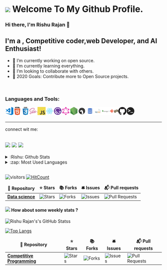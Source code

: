 <h1><img src="https://emojis.slackmojis.com/emojis/images/1531849430/4246/blob-sunglasses.gif?1531849430" width="30"/> Welcome To My Github Profile.</h1>


 
### Hi there, I'm Rishu Rajan 👋

## I'm a , Competitive coder,web Developer, and AI Enthusiast!

- 🔭 I’m currently working on open source.
- 🌱 I’m currently learning everything.
- 👯 I’m looking to collaborate with others.
- 🥅 2020 Goals: Contribute more to Open Source projects.

<br />

### Languages and Tools:

<img align="left" alt="Visual Studio Code" width="26px" src="https://raw.githubusercontent.com/github/explore/80688e429a7d4ef2fca1e82350fe8e3517d3494d/topics/visual-studio-code/visual-studio-code.png" />
<img align="left" alt="HTML5" width="26px" src="https://raw.githubusercontent.com/github/explore/80688e429a7d4ef2fca1e82350fe8e3517d3494d/topics/html/html.png" />
<img align="left" alt="CSS3" width="26px" src="https://raw.githubusercontent.com/github/explore/80688e429a7d4ef2fca1e82350fe8e3517d3494d/topics/css/css.png" />
<img align="left" alt="Sass" width="26px" src="https://raw.githubusercontent.com/github/explore/80688e429a7d4ef2fca1e82350fe8e3517d3494d/topics/sass/sass.png" />
<img align="left" alt="JavaScript" width="26px" src="https://raw.githubusercontent.com/github/explore/80688e429a7d4ef2fca1e82350fe8e3517d3494d/topics/javascript/javascript.png" />
<img align="left" alt="React" width="26px" src="https://raw.githubusercontent.com/github/explore/80688e429a7d4ef2fca1e82350fe8e3517d3494d/topics/react/react.png" />
<img align="left" alt="Gatsby" width="26px" src="https://raw.githubusercontent.com/github/explore/e94815998e4e0713912fed477a1f346ec04c3da2/topics/gatsby/gatsby.png" />
<img align="left" alt="GraphQL" width="26px" src="https://raw.githubusercontent.com/github/explore/80688e429a7d4ef2fca1e82350fe8e3517d3494d/topics/graphql/graphql.png" />
<img align="left" alt="Node.js" width="26px" src="https://raw.githubusercontent.com/github/explore/80688e429a7d4ef2fca1e82350fe8e3517d3494d/topics/nodejs/nodejs.png" />
<img align="left" alt="Deno" width="26px" src="https://raw.githubusercontent.com/github/explore/361e2821e2dea67711cde99c9c40ed357061cf27/topics/deno/deno.png" />
<img align="left" alt="SQL" width="26px" src="https://raw.githubusercontent.com/github/explore/80688e429a7d4ef2fca1e82350fe8e3517d3494d/topics/sql/sql.png" />
<img align="left" alt="MySQL" width="26px" src="https://raw.githubusercontent.com/github/explore/80688e429a7d4ef2fca1e82350fe8e3517d3494d/topics/mysql/mysql.png" />
<img align="left" alt="MongoDB" width="26px" src="https://raw.githubusercontent.com/github/explore/80688e429a7d4ef2fca1e82350fe8e3517d3494d/topics/mongodb/mongodb.png" />
<img align="left" alt="Git" width="26px" src="https://raw.githubusercontent.com/github/explore/80688e429a7d4ef2fca1e82350fe8e3517d3494d/topics/git/git.png" />
<img align="left" alt="GitHub" width="26px" src="https://raw.githubusercontent.com/github/explore/78df643247d429f6cc873026c0622819ad797942/topics/github/github.png" />
<img align="left" alt="Terminal" width="26px" src="https://raw.githubusercontent.com/github/explore/80688e429a7d4ef2fca1e82350fe8e3517d3494d/topics/terminal/terminal.png" />

<br />
<br />

---
connect wit me:

[![](https://img.shields.io/badge/LinkedIn-rishurajan-blue)](https://www.linkedin.com/in/rishu-r-512007156/)
[![](https://img.shields.io/badge/Gmail-rishurajan57-red)](mailto:rishurajan57@gmail.com)
[![](https://img.shields.io/badge/hackerearth-rishurajan82-brightgreen)](https://www.hackerearth.com/@rishurajan82)
---
<details>
  <summary>:Rishu: Github Stats</summary>
  <img align="left" alt="Rishu's Github Stats" src="https://github-readme-stats.codestackr.vercel.app/api?username=RishuRajan&show_icons=true&hide_border=true" />
</details>
<details>
  <summary>:zap: Most Used Languages</summary>

<img align="left" alt="Rishu's GitHub Top Languages" src="https://github-readme-stats.vercel.app/api/top-langs/?username=RishuRajan" />

</details>

<br>

![visitors](https://visitor-badge.glitch.me/badge?page_id=RishuRajan.RishuRajan)
[![HitCount](http://hits.dwyl.com/RishuRajan/RishuRajan/RishuRajan.svg)](http://hits.dwyl.com/RishuRajan/RisuRajan/RishuRajan) 

<table>
  <thead align="center">
    <tr border: none;>
      <td><b>🎁 Repository</b></td>
      <td><b>⭐ Stars</b></td>
      <td><b>📚 Forks</b></td>
      <td><b>🛎 Issues</b></td>
      <td><b>📬 Pull requests</b></td>
    </tr>
  </thead>
  <tbody>
    <tr>
	<td><a href="https://github.com/RishuRajan/Data-Science"><b>Data science</b></a></td>
	<td><img alt="Stars" src="https://img.shields.io/github/stars/RishuRajan/Data-Science?style=flat-square&labelColor=343b41"/></td>
	<td><img alt="Forks" src="https://img.shields.io/github/forks/RishuRajan/Data-Science?style=flat-square&labelColor=343b41"/></td>
	<td><img alt="Issues" src="https://img.shields.io/github/issues/RishuRajan/Data-Science?style=flat-square&labelColor=343b41"/></td>
	<td><img alt="Pull Requests" src="https://img.shields.io/github/issues-pr/RishuRajan/Data-Science?style=flat-square&labelColor=343b41"/></td>
    </tr>
  </tbody>
</table>

<table>
  <thead align="center">
    <tr border: none;>
      <td><b>🎁 Repository</b></td>
      <td><b>⭐ Stars</b></td>
      <td><b>📚 Forks</b></td>
      <td><b>🛎 Issues</b></td>
      <td><b>📬 Pull requests</b></td>
    </tr>
  </thead>
  <tbody>

<tr>
	<td><a href="https://github.com/RishuRajan/CompetitiveProgramming"><b>Competitive Programming</b></a></td>
	<td><img alt="Stars" src="https://img.shields.io/github/stars/RishuRajan/CompetitiveProgramming?style=flat-square&labelColor=343b41"/></td>
	<td><img alt="Forks" src="https://img.shields.io/github/forks/RishuRajan/CompetitiveProgramming?style=flat-square&labelColor=343b41"/></td>
	<td><img alt="Issues" src="https://img.shields.io/github/issues/RishuRajan/CompetitiveProgramming?style=flat-square&labelColor=343b41"/></td>
	<td><img alt="Pull Requests" src="https://img.shields.io/github/issues-pr/RishuRajan/CompetitiveProgramming?style=flat-square&labelColor=343b41"/></td>
    </tr>
     </thead>
  </tbody>

#### <img src="https://media.giphy.com/media/VgCDAzcKvsR6OM0uWg/giphy.gif" width="50"> How about some weekly stats ?   
![Rishu Rajan's's GitHub Statss](https://github-readme-stats.vercel.app/api?username=RishuRajan&show_icons=true&theme=radical)
  
[![Top Langs](https://github-readme-stats.vercel.app/api/top-langs/?username=RishuRajan&show_icons=true&theme=radical)](https://github.com/RishuRajan/github-readme-stats)
